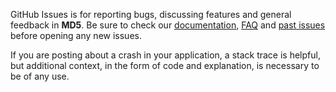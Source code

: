 GitHub Issues is for reporting bugs, discussing features and general feedback in **MD5**. Be sure to check our [documentation](http://cocoadocs.org/docsets/MD5), [FAQ](https://github.com/3lvis/MD5/blob/master/README.md#faq) and [past issues](https://github.com/3lvis/MD5/issues?state=closed) before opening any new issues.

If you are posting about a crash in your application, a stack trace is helpful, but additional context, in the form of code and explanation, is necessary to be of any use.


